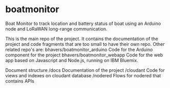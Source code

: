 # boatmonitor
Boat Monitor to track location and battery status of boat using an Arduino node and LoRaWAN long-range communication.

This is the main repo of the project. It contains the documentation of the project and code fragments that are too small to have their own repo. Other related repo's are:
bhavers/boatmonitor_arduino     Code for the Arduino component for the project
bhavers/boatmonitor_webapp      Code for the web app based on Javascript and Node.js, running on IBM Bluemix.

Document structure
/docs           Documentation of the project
/cloudant       Code for views and indexes on cloudant database
/nodered        Flows for nodered that contains APIs
